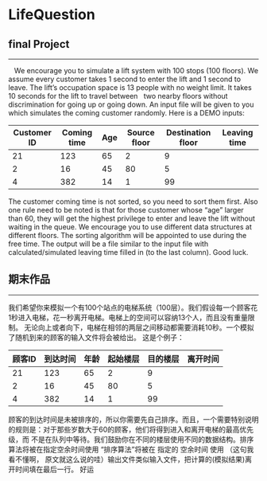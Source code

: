 # LifeQuestion

## final Project
------

    We encourage you to simulate a lift system with 100 stops (100 floors). We assume every customer takes 1 second to enter the lift and  1 second to leave. The lift’s occupation space is 13 people with no weight limit. It takes 10 seconds for the lift to travel between    two nearby floors without discrimination for going up or going down. An input file will be given to you which simulates the coming customer randomly. Here is a DEMO inputs:


|Customer ID|	Coming time|	Age	|Source floor|	Destination floor|	Leaving time|
|---|---|---|---|---|---|
|21	|123|	65|	2	|9	
|2	|16|	45|	80|	5	
|4	|382|	14|	1|	99	

The customer coming time is not sorted, so you need to sort them first. Also one rule need to be noted is that for those customer whose “age” larger than 60, they will get the highest privilege to enter and leave the lift without waiting in the queue. We encourage you to use different data structures at different floors. The sorting algorithm will be appointed to use during the free time. The output will be a file similar to the input file with calculated/simulated leaving time filled in (to the last column).
Good luck.


## 期末作品

------

 我们希望你来模拟一个有100个站点的电梯系统（100层）。我们假设每一个顾客花1秒进入电梯，花一秒离开电梯。电梯上的空间可以容纳13个人，而且没有重量限制。
无论向上或者向下，电梯在相邻的两层之间移动都需要消耗10秒。一个模拟了随机到来的顾客的输入文件将会被给出。
这是个例子：

   
|顾客ID |	到达时间 |	年龄 |	起始楼层	 | 目的楼层	|离开时间 |
|---|---|---|---|---|---|
|21	|123|	65|	2	|9	
|2	|16|	45|	80|	5	
|4	|382|	14|	1|	99	


顾客的到达时间是未被排序的，所以你需要先自己排序。而且，一个需要特别说明的规则是：对于那些岁数大于60的顾客，他们将得到进入和离开电梯的最高优先级，而
不是在队列中等待。我们鼓励你在不同的楼层使用不同的数据结构。排序算法将被在指定空余时间使用 “排序算法”将被在 指定的 空余时间 使用 （这句我看不懂啊，
原文就这么说的哇）输出文件类似输入文件，把计算的(模拟结果)离开时间填在最后一行。
好运







